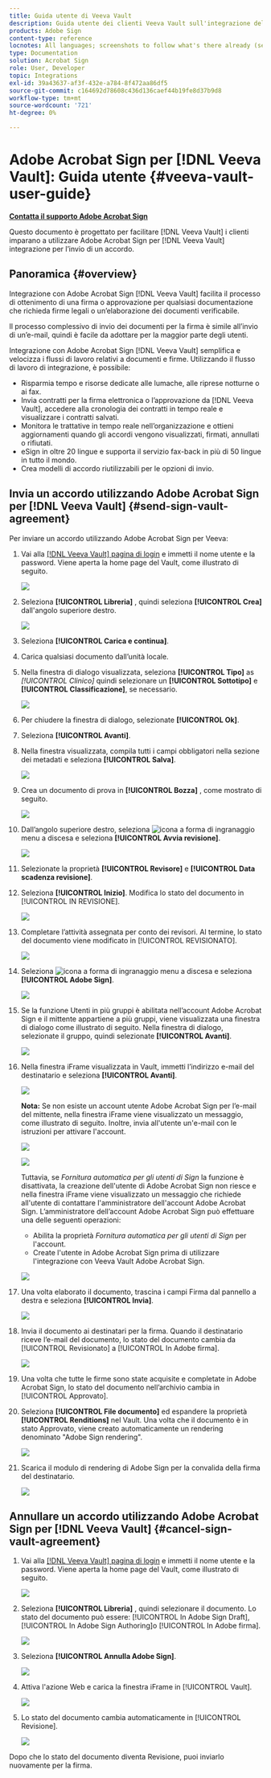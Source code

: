 ```yaml
---
title: Guida utente di Veeva Vault
description: Guida utente dei clienti Veeva Vault sull'integrazione dell'Adobe Sign con Veeva
products: Adobe Sign
content-type: reference
locnotes: All languages; screenshots to follow what's there already (seems there is a mix within a given language version of the article)
type: Documentation
solution: Acrobat Sign
role: User, Developer
topic: Integrations
exl-id: 39a43637-af3f-432e-a784-8f472aa86df5
source-git-commit: c164692d78608c436d136caef44b19fe8d37b9d8
workflow-type: tm+mt
source-wordcount: '721'
ht-degree: 0%

---
```


# Adobe Acrobat Sign per [!DNL Veeva Vault]: Guida utente {#veeva-vault-user-guide}

[**Contatta il supporto Adobe Acrobat Sign**](https://adobe.com/go/adobesign-support-center)

Questo documento è progettato per facilitare [!DNL Veeva Vault] i clienti imparano a utilizzare Adobe Acrobat Sign per [!DNL Veeva Vault] integrazione per l’invio di un accordo.

## Panoramica {#overview}

Integrazione con Adobe Acrobat Sign [!DNL Veeva Vault] facilita il processo di ottenimento di una firma o approvazione per qualsiasi documentazione che richieda firme legali o un’elaborazione dei documenti verificabile.

Il processo complessivo di invio dei documenti per la firma è simile all’invio di un’e-mail, quindi è facile da adottare per la maggior parte degli utenti.

Integrazione con Adobe Acrobat Sign [!DNL Veeva Vault] semplifica e velocizza i flussi di lavoro relativi a documenti e firme. Utilizzando il flusso di lavoro di integrazione, è possibile:

* Risparmia tempo e risorse dedicate alle lumache, alle riprese notturne o ai fax.
* Invia contratti per la firma elettronica o l’approvazione da [!DNL Veeva Vault], accedere alla cronologia dei contratti in tempo reale e visualizzare i contratti salvati.
* Monitora le trattative in tempo reale nell’organizzazione e ottieni aggiornamenti quando gli accordi vengono visualizzati, firmati, annullati o rifiutati.
* eSign in oltre 20 lingue e supporta il servizio fax-back in più di 50 lingue in tutto il mondo.
* Crea modelli di accordo riutilizzabili per le opzioni di invio.

## Invia un accordo utilizzando Adobe Acrobat Sign per [!DNL Veeva Vault] {#send-sign-vault-agreement}

Per inviare un accordo utilizzando Adobe Acrobat Sign per Veeva:

1. Vai alla [[!DNL Veeva Vault] pagina di login](https://login.veevavault.com/) e immetti il nome utente e la password. Viene aperta la home page del Vault, come illustrato di seguito.

   ![](images/vault-home.png)

1. Seleziona **[!UICONTROL Libreria]** , quindi seleziona **[!UICONTROL Crea]** dall&#39;angolo superiore destro.

   ![](images/create-library.png)

1. Seleziona **[!UICONTROL Carica e continua]**.

1. Carica qualsiasi documento dall’unità locale.

1. Nella finestra di dialogo visualizzata, seleziona **[!UICONTROL Tipo]** as *[!UICONTROL Clinico]* quindi selezionare un **[!UICONTROL Sottotipo]** e **[!UICONTROL Classificazione]**, se necessario.


   ![](images/choose-document-type.png)

1. Per chiudere la finestra di dialogo, selezionate **[!UICONTROL Ok]**.

1. Seleziona **[!UICONTROL Avanti]**.

1. Nella finestra visualizzata, compila tutti i campi obbligatori nella sezione dei metadati e seleziona **[!UICONTROL Salva]**.

   ![](images/metadata-details.png)

1. Crea un documento di prova in **[!UICONTROL Bozza]** , come mostrato di seguito.

   ![](images/document-draft.png)

1. Dall’angolo superiore destro, seleziona ![icona a forma di ingranaggio](images/icon-gear.png) menu a discesa e seleziona **[!UICONTROL Avvia revisione]**.

   ![](images/start-review.png)

1. Selezionate la proprietà **[!UICONTROL Revisore]** e **[!UICONTROL Data scadenza revisione]**.

1. Seleziona **[!UICONTROL Inizio]**. Modifica lo stato del documento in [!UICONTROL IN REVISIONE].

   ![](images/in-review.png)

1. Completare l’attività assegnata per conto dei revisori. Al termine, lo stato del documento viene modificato in [!UICONTROL REVISIONATO].

   ![](images/reviewed-status.png)

1. Seleziona ![icona a forma di ingranaggio](images/icon-gear.png) menu a discesa e seleziona **[!UICONTROL Adobe Sign]**.

   ![](images/select-adobe-sign.png)

1. Se la funzione Utenti in più gruppi è abilitata nell’account Adobe Acrobat Sign e il mittente appartiene a più gruppi, viene visualizzata una finestra di dialogo come illustrato di seguito. Nella finestra di dialogo, selezionate il gruppo, quindi selezionate **[!UICONTROL Avanti]**.

   ![](images/umg-dialog.png)

1. Nella finestra iFrame visualizzata in Vault, immetti l’indirizzo e-mail del destinatario e seleziona **[!UICONTROL Avanti]**.

   ![](images/iframe.png)

   **Nota:** Se non esiste un account utente Adobe Acrobat Sign per l’e-mail del mittente, nella finestra iFrame viene visualizzato un messaggio, come illustrato di seguito. Inoltre, invia all&#39;utente un&#39;e-mail con le istruzioni per attivare l&#39;account.

   ![](images/iFrame-registration-message.png)

   ![](images/iFrame-confirm-email.png)

   Tuttavia, se *Fornitura automatica per gli utenti di Sign* la funzione è disattivata, la creazione dell&#39;utente di Adobe Acrobat Sign non riesce e nella finestra iFrame viene visualizzato un messaggio che richiede all&#39;utente di contattare l&#39;amministratore dell&#39;account Adobe Acrobat Sign. L’amministratore dell’account Adobe Acrobat Sign può effettuare una delle seguenti operazioni:

   * Abilita la proprietà *Fornitura automatica per gli utenti di Sign* per l&#39;account.
   * Create l&#39;utente in Adobe Acrobat Sign prima di utilizzare l&#39;integrazione con Veeva Vault Adobe Acrobat Sign.

   ![](images/iFrame-contact-administrator.png)

1. Una volta elaborato il documento, trascina i campi Firma dal pannello a destra e seleziona **[!UICONTROL Invia]**.

   ![](images/add-signature-fields.png)

1. Invia il documento ai destinatari per la firma. Quando il destinatario riceve l’e-mail del documento, lo stato del documento cambia da [!UICONTROL Revisionato] a [!UICONTROL In Adobe firma].

   ![](images/in-adobe-signing.png)

1. Una volta che tutte le firme sono state acquisite e completate in Adobe Acrobat Sign, lo stato del documento nell’archivio cambia in [!UICONTROL Approvato].

1. Seleziona **[!UICONTROL File documento]** ed espandere la proprietà **[!UICONTROL Renditions]** nel Vault. Una volta che il documento è in stato Approvato, viene creato automaticamente un rendering denominato &quot;Adobe Sign rendering&quot;.

   ![](images/document-files.png)

1. Scarica il modulo di rendering di Adobe Sign per la convalida della firma del destinatario.

   ![](images/verify-signature.png)

## Annullare un accordo utilizzando Adobe Acrobat Sign per [!DNL Veeva Vault] {#cancel-sign-vault-agreement}

1. Vai alla [[!DNL Veeva Vault] pagina di login](https://login.veevavault.com/) e immetti il nome utente e la password. Viene aperta la home page del Vault, come illustrato di seguito.

   ![](images/vault-home.png)

1. Seleziona **[!UICONTROL Libreria]** , quindi selezionare il documento. Lo stato del documento può essere: [!UICONTROL In Adobe Sign Draft], [!UICONTROL In Adobe Sign Authoring]o [!UICONTROL In Adobe firma].

   ![](images/document-adobe-sign-authoring.png)

1. Seleziona **[!UICONTROL Annulla Adobe Sign]**.

   ![](images/cancel-document.png)

1. Attiva l&#39;azione Web e carica la finestra iFrame in [!UICONTROL Vault].

   ![](images/cancelled-document.png)

1. Lo stato del documento cambia automaticamente in [!UICONTROL Revisione].

   ![](images/cancel-reviewed.png)

Dopo che lo stato del documento diventa Revisione, puoi inviarlo nuovamente per la firma.

